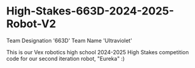 # High-Stakes-663D-2024-2025-Robot-V2
Team Designation '663D' 
Team Name 'Ultraviolet'

This is our Vex robotics high school 2024-2025 High Stakes competition code for our second iteration robot, "Eureka" :)
